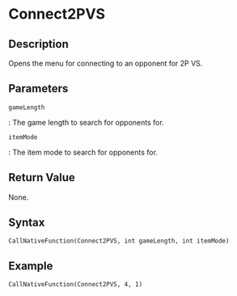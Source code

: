 # Connect2PVS

## Description
Opens the menu for connecting to an opponent for 2P VS.

## Parameters
`gameLength`

:   The game length to search for opponents for.

`itemMode`

:   The item mode to search for opponents for.

## Return Value
None.

## Syntax
```
CallNativeFunction(Connect2PVS, int gameLength, int itemMode)
```

## Example
```
CallNativeFunction(Connect2PVS, 4, 1)
```